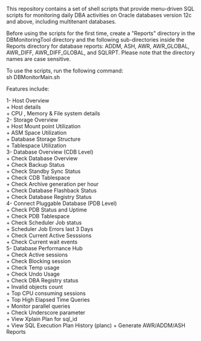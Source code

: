 This repository contains a set of shell scripts that provide menu-driven SQL scripts for monitoring daily DBA activities on Oracle databases version 12c and above, including multitenant databases.

Before using the scripts for the first time, create a "Reports" directory in the DBMonitoringTool directory and the following sub-directories inside the Reports directory for database reports: ADDM, ASH, AWR, AWR_GLOBAL, AWR_DIFF, AWR_DIFF_GLOBAL, and SQLRPT. Please note that the directory names are case sensitive.

To use the scripts, run the following command:                             
sh DBMonitorMain.sh

Features include:

1- Host Overview                             
	+ Host details                           
	+ CPU , Memory & File system  details	
2- Storage Overview                          
    + Host Mount point Utilization           
    + ASM Space Utilization                  
    + Database Storage Structure             
    + Tablespace Utilization                 
3- Database Overview (CDB Level)             
    + Check Database Overview                
    + Check Backup Status                    
    + Check Standby Sync Status              
    + Check CDB Tablespace                   
    + Check Archive generation per hour      
    + Check Database Flashback Status        
    + Check Database Registry Status		
4- Connect Pluggable Database (PDB Level)    
    + Check PDB Status and Uptime            
    + Check PDB Tablespace                   
    + Check Scheduler Job  status            
    + Scheduler Job Errors last 3 Days       
    + Check Current Active Sesssions         
    + Check Current wait events              
5- Database Performance Hub                  
    + Check Active sessions                  
    + Check Blocking session                 
    + Check Temp usage                       
    + Check Undo Usage                       
    + Check DBA Registry status              
    + Invalid objects count                  
    + Top CPU consuming sessions             
    + Top High Elapsed Time Queries          
    + Monitor parallel queries               
    + Check Underscore parameter             
    + View Xplain Plan for sql_id            
    + View SQL Execution Plan History (planc)
    + Generate AWR/ADDM/ASH Reports 
               




